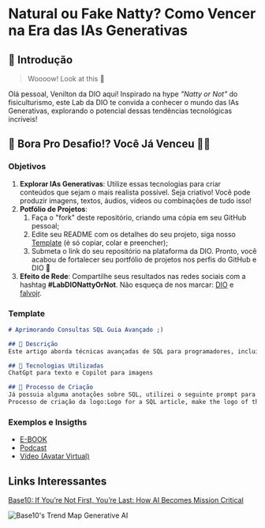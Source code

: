 # Natural ou Fake Natty? Como Vencer na Era das IAs Generativas

## 🚀 Introdução

> Woooow! Look at this 👀

Olá pessoal, Venilton da DIO aqui! Inspirado na hype _"Natty or Not"_ do fisiculturismo, este Lab da DIO te convida a conhecer o mundo das IAs Generativas, explorando o potencial dessas tendências tecnológicas incríveis!

## 🎯 Bora Pro Desafio!? Você Já Venceu 💪🤓

### Objetivos

1. **Explorar IAs Generativas**: Utilize essas tecnologias para criar conteúdos que sejam o mais realista possível. Seja criativo! Você pode produzir imagens, textos, áudios, vídeos ou combinações de tudo isso!
1. **Potfólio de Projetos**:
    1. Faça o "fork" deste repositório, criando uma cópia em seu GitHub pessoal;
    2. Edite seu README com os detalhes do seu projeto, siga nosso [Template](#template) (é só copiar, colar e preencher);
    3. Submeta o link do seu repositório na plataforma da DIO. Pronto, você acabou de fortalecer seu portfólio de projetos nos perfis do GitHub e DIO 🚀
1. **Efeito de Rede**: Compartilhe seus resultados nas redes sociais com a hashtag **#LabDIONattyOrNot**. Não esqueça de nos marcar: [DIO](https://www.linkedin.com/school/dio-makethechange) e [falvojr](https://www.linkedin.com/in/falvojr).

### Template

```markdown
# Aprimorando Consultas SQL Guia Avançado ;)

## 📒 Descrição
Este artigo aborda técnicas avançadas de SQL para programadores, incluindo funções de janela, subconsultas, expressões de tabela comuns (CTEs), tabelas temporárias e otimização de consultas. Também são discutidas boas práticas e recursos de estudo para aprimorar suas habilidades. O objetivo é proporcionar um guia prático para melhorar o desempenho e a eficiência das consultas SQL em ambientes complexos.

## 🤖 Tecnologias Utilizadas
ChatGpt para texto e Copilot para imagens

## 🧐 Processo de Criação
Já possuia alguma anotações sobre SQL, utilizei o seguinte prompt para a criação do texto:Irei te enviar algumas anotações, quero que com base nelas, você me ajude a fazer um artigo sobre SQL para programadores, quero que dê um nome criativo ao artigo:
Processo de criação da logo:Logo for a SQL article, make the logo of the sql being a dolphin and some blue lighitning around it


```

### Exemplos e Insigths

- [E-BOOK](/exemplos/E-BOOK.md)
- [Podcast](/exemplos/PODCAST.md)
- [Vídeo (Avatar Virtual)](/exemplos/VIDEO.md)

## Links Interessantes

[Base10: If You’re Not First, You’re Last: How AI Becomes Mission Critical](https://base10.vc/post/generative-ai-mission-critical/)

![Base10's Trend Map Generative AI](https://github.com/digitalinnovationone/lab-natty-or-not/assets/730492/f4df26e8-f8f7-4419-8252-c69d73ea930c)

